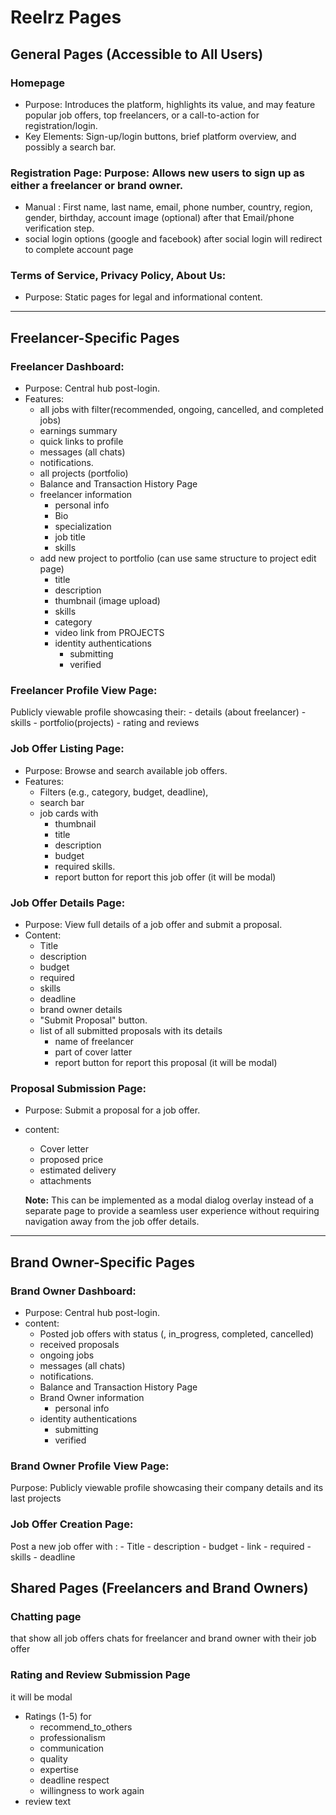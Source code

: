# Reelrz Pages

## General Pages (Accessible to All Users)

### Homepage
- Purpose: Introduces the platform, highlights its value, and may feature popular job offers, top freelancers, or a call-to-action for registration/login.
- Key Elements: Sign-up/login buttons, brief platform overview, and possibly a search bar.
### Registration Page: Purpose: Allows new users to sign up as either a freelancer or brand owner.
- Manual : First name, last name, email, phone number, country, region, gender, birthday, account image (optional)
after that  Email/phone verification step.
- social login options (google and facebook)
after social login will redirect to complete account page  
### Terms of Service, Privacy Policy, About Us:
- Purpose: Static pages for legal and informational content.

-----
## Freelancer-Specific Pages

### Freelancer Dashboard:
- Purpose: Central hub post-login.
- Features: 
    - all jobs with filter(recommended, ongoing, cancelled, and completed jobs)
    - earnings summary
    - quick links to profile
    - messages (all chats)
    - notifications.
    - all projects (portfolio)
    - Balance and Transaction History Page
    - freelancer  information
        - personal info 
        - Bio
        - specialization
        - job title
        - skills
    - add new project to portfolio (can use same structure to project edit page)
        - title
        - description
        - thumbnail (image upload)
        - skills
        - category
        - video link from PROJECTS
        - identity authentications 
            - submitting 
            - verified

### Freelancer Profile View Page:
 Publicly viewable profile showcasing their:
    - details (about freelancer)
    - skills
    - portfolio(projects)
    - rating and reviews

### Job Offer Listing Page:
- Purpose: Browse and search available job offers.
- Features:
    - Filters (e.g., category, budget, deadline),
    - search bar
    - job cards with 
        - thumbnail
        - title
        - description
        - budget 
        - required skills.
        - report button for report this job offer (it will be modal)

### Job Offer Details Page:
- Purpose: View full details of a job offer and submit a proposal.
- Content:
    - Title
    - description
    - budget
    - required 
    - skills
    - deadline
    - brand owner details
    - "Submit Proposal" button.
    - list of all submitted proposals with its details
        - name of freelancer 
        - part of cover latter
        - report button for report this proposal (it will be modal)
### Proposal Submission Page:
- Purpose: Submit a proposal for a job offer.
- content:
    - Cover letter
    - proposed price
    - estimated delivery
    - attachments

  **Note:** This can be implemented as a modal dialog overlay instead of a separate page to provide a seamless user experience without requiring navigation away from the job offer details.

-----
## Brand Owner-Specific Pages

### Brand Owner Dashboard:
- Purpose: Central hub post-login.
- content: 
    - Posted job offers
        with status (, in_progress, completed, cancelled)
    - received proposals
    - ongoing jobs
    - messages (all chats)
    - notifications.
    - Balance and Transaction History Page 
    - Brand Owner  information
        - personal info 
    - identity authentications 
        - submitting 
        - verified
### Brand Owner Profile View Page:
Purpose: Publicly viewable profile showcasing their company details and its last projects 

### Job Offer Creation Page:
Post a new job offer with :
    - Title
    - description
    - budget
    - link
    - required
    - skills
    - deadline
## Shared Pages (Freelancers and Brand Owners)
### Chatting page 
that show all job offers chats for freelancer and brand owner with their job offer 


### Rating and Review Submission Page 
it will be modal 
- Ratings (1-5) for
    -  recommend_to_others
    -  professionalism
    -  communication
    -  quality
    -  expertise
    -  deadline respect
    - willingness to work again
- review text

